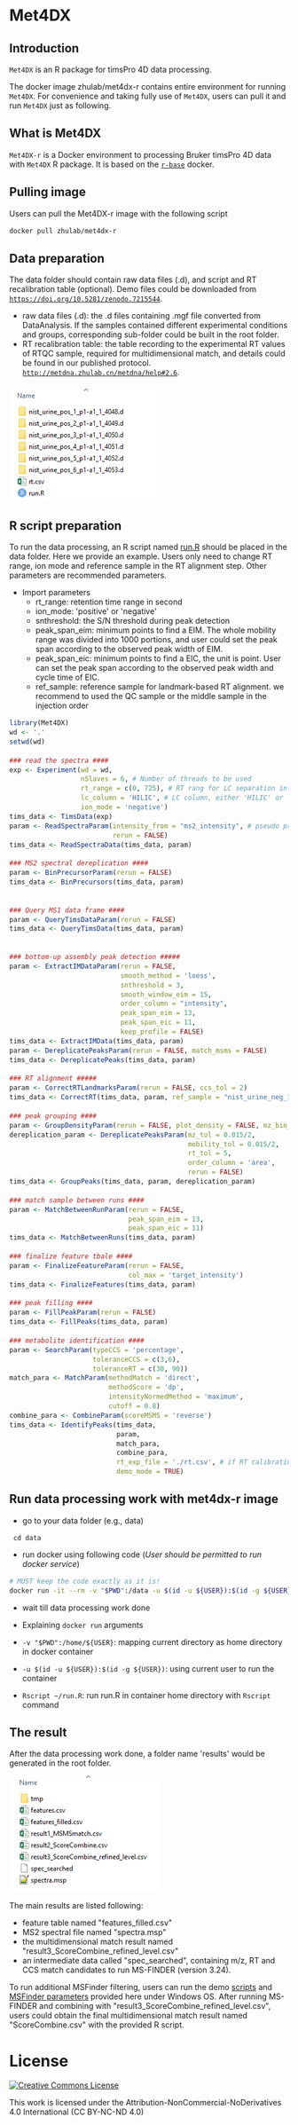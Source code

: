 # Met4DX

## Introduction
`Met4DX` is an R package for timsPro 4D data processing.

The docker image zhulab/met4dx-r contains entire environment for running `Met4DX`. For convenience and taking fully use of `Met4DX`, users can pull it and run `Met4DX` just as following.

## What is Met4DX

`Met4DX-r` is a Docker environment to processing Bruker timsPro 4D data with `Met4DX` R package. It is based on the [`r-base`](https://hub.docker.com/_/r-base/) docker.

## Pulling image

Users can pull the Met4DX-r image with the following script

```bash
docker pull zhulab/met4dx-r
```

## Data preparation

The data folder should contain raw data files (.d), and script and RT recalibration table (optional). Demo files could be downloaded from [`https://doi.org/10.5281/zenodo.7215544`](https://doi.org/10.5281/zenodo.7215544).
- raw data files (.d): the .d files containing .mgf file converted from DataAnalysis. If the samples contained different experimental conditions and groups, corresponding sub-folder could be built in the root folder.
- RT recalibration table: the table recording to the experimental RT values of RTQC sample, required for multidimensional match, and details could be found in our published protocol. [`http://metdna.zhulab.cn/metdna/help#2.6`](http://metdna.zhulab.cn/metdna/help#2.6).

![Prepared data data](extra/imgs/file_prepare.png)

## R script preparation
To run the data processing, an R script named [run.R](extra/run.R) should be placed in the data folder.
Here we provide an example. Users only need to change RT range,  ion mode and reference sample in the RT alignment step. Other parameters are recommended parameters.
- Import parameters
  - rt_range: retention time range in second
  - ion_mode: 'positive' or 'negative'
  - snthreshold: the S/N threshold during peak detection
  - peak_span_eim: minimum points to find a EIM. The whole mobility range was divided into 1000 portions, and user could set the peak span according to the observed peak width of EIM.
  - peak_span_eic:  minimum points to find a EIC, the unit is point. User can set the peak span according to the observed peak width and cycle time of EIC.
  - ref_sample: reference sample for landmark-based RT alignment. we recommend to used the QC sample or the middle sample in the injection order

```R
library(Met4DX)
wd <- '.'
setwd(wd)

### read the spectra ####
exp <- Experiment(wd = wd,
                  nSlaves = 6, # Number of threads to be used
                  rt_range = c(0, 725), # RT rang for LC separation in seconds
                  lc_column = 'HILIC', # LC column, either 'HILIC' or 'RP'
                  ion_mode = 'negative')
tims_data <- TimsData(exp)
param <- ReadSpectraParam(intensity_from = "ms2_intensity", # pseudo presursor intensity when fragmentation
                          rerun = FALSE)
tims_data <- ReadSpectraData(tims_data, param)

### MS2 spectral dereplication ####
param <- BinPrecursorParam(rerun = FALSE)
tims_data <- BinPrecursors(tims_data, param)


### Query MS1 data frame ####
param <- QueryTimsDataParam(rerun = FALSE)
tims_data <- QueryTimsData(tims_data, param)


### bottom-up assembly peak detection #####
param <- ExtractIMDataParam(rerun = FALSE,
                            smooth_method = 'loess',
                            snthreshold = 3,
                            smooth_window_eim = 15,
                            order_column = "intensity",
                            peak_span_eim = 13,
                            peak_span_eic = 11,
                            keep_profile = FALSE)
tims_data <- ExtractIMData(tims_data, param)
param <- DereplicatePeaksParam(rerun = FALSE, match_msms = FALSE)
tims_data <- DereplicatePeaks(tims_data, param)

### RT alignment #####
param <- CorrectRTLandmarksParam(rerun = FALSE, ccs_tol = 2)
tims_data <- CorrectRT(tims_data, param, ref_sample = "nist_urine_neg_1_p1-a1_1_4095.d")

### peak grouping ####
param <- GroupDensityParam(rerun = FALSE, plot_density = FALSE, mz_bin_size = 0.015)
dereplication_param <- DereplicatePeaksParam(mz_tol = 0.015/2, 
                                             mobility_tol = 0.015/2,
                                             rt_tol = 5, 
                                             order_column = 'area',
                                             rerun = FALSE)
tims_data <- GroupPeaks(tims_data, param, dereplication_param)

### match sample between runs ####
param <- MatchBetweenRunParam(rerun = FALSE,
                              peak_span_eim = 13,
                              peak_span_eic = 11)
tims_data <- MatchBetweenRuns(tims_data, param)

### finalize feature tbale ####
param <- FinalizeFeatureParam(rerun = FALSE,
                              col_max = 'target_intensity')
tims_data <- FinalizeFeatures(tims_data, param)

### peak filling ####
param <- FillPeakParam(rerun = FALSE)
tims_data <- FillPeaks(tims_data, param)

### metabolite identification ####
param <- SearchParam(typeCCS = 'percentage',
                     toleranceCCS = c(3,6),
                     toleranceRT = c(30, 90))
match_para <- MatchParam(methodMatch = 'direct',
                         methodScore = 'dp',
                         intensityNormedMethod = 'maximum',
                         cutoff = 0.8)
combine_para <- CombineParam(scoreMSMS = 'reverse')
tims_data <- IdentifyPeaks(tims_data,
                           param,
                           match_para,
                           combine_para,
                           rt_exp_file = './rt.csv', # if RT calibration file is provided
                           demo_mode = TRUE)
```

## Run data processing work with met4dx-r image

- go to your data folder (e.g., data)

```base
 cd data
```

- run docker using following code (*User should be permitted to run docker service*)

```bash
# MUST keep the code exactly as it is!
docker run -it --rm -v "$PWD":/data -u $(id -u ${USER}):$(id -g ${USER}) zhulab/met4dx-r Rscript run.R
```

- wait till data processing work done

- Explaining `docker run` arguments

- `-v "$PWD":/home/${USER}`: mapping current directory as home directory in docker container

- `-u $(id -u ${USER}):$(id -g ${USER})`: using current user to run the container

- `Rscript ~/run.R`: run run.R in container home directory with `Rscript`  command

## The result 

After the data processing work done, a folder name 'results' would be generated in the root folder. 

![Example results](extra/imgs/result.png)

The main results are listed following:
- feature table named "features_filled.csv"
- MS2 spectral file named "spectra.msp" 
- the multidimensional match result named "result3_ScoreCombine_refined_level.csv"
- an intermediate data called "spec_searched", containing m/z, RT and CCS match candidates to run MS-FINDER (version 3.24).

To run additional MSFinder filtering, users can run the demo [scripts](extra/ForMSFinder/combine_final_result.R) and [MSFinder parameters](extra/ForMSFinder/MsfinderConsoleApp-Param.txt) provided here under Windows OS.
After running MS-FINDER and combining with "result3_ScoreCombine_refined_level.csv", users could obtain the final multidimensional match result named "ScoreCombine.csv" with the provided R script.
 
# License
<a rel="license" href="https://creativecommons.org/licenses/by-nc-nd/4.0/"><img alt="Creative Commons License" style="border-width:0" src="https://i.creativecommons.org/l/by-nc-nd/4.0/88x31.png" /></a>

This work is licensed under the Attribution-NonCommercial-NoDerivatives 4.0 International (CC BY-NC-ND 4.0)
